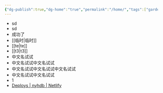 ```yaml
---
{"dg-publish":true,"dg-home":"true","permalink":"/home/","tags":["gardenEntry"],"dgPassFrontmatter":true,"noteIcon":""}
---
```


- sd
- sd
- 成功了
- [[临时\|临时]]
- [[te\|te]]
- [[t3\|t3]]
- 中文名试试
- 中文名试试中文名试试
- 中文名试试中文名试试中文名试试
- 中文名试试中文名试试
- 1
- [Deploys | nyhdb | Netlify](https://app.netlify.com/sites/nyhdb/deploys)

